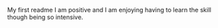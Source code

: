 My first readme
I am positive and I am enjoying having to learn the skill though being so intensive.
